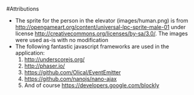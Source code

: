 #Attributions
* The sprite for the person in the elevator (images/human.png) is from http://opengameart.org/content/universal-lpc-sprite-male-01 under license http://creativecommons.org/licenses/by-sa/3.0/. The images were used as-is with no modification
* The following fantastic javascript frameworks are used in the application:
  1. http://underscorejs.org/
  2. http://phaser.io/
  3. https://github.com/Olical/EventEmitter
  4. https://github.com/nanojs/nano-ajax
  5. And of course https://developers.google.com/blockly

